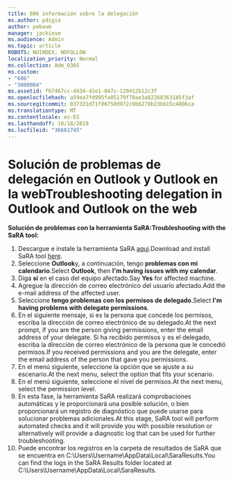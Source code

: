 ```yaml
---
title: 606 información sobre la delegación
ms.author: pdigia
author: pebaum
manager: jackiesm
ms.audience: Admin
ms.topic: article
ROBOTS: NOINDEX, NOFOLLOW
localization_priority: Normal
ms.collection: Adm_O365
ms.custom:
- "606"
- "3800004"
ms.assetid: f67467cc-d434-41e1-847c-120412b12c3f
ms.openlocfilehash: a59ea7fd995fa05179f70ae3a82268363145f3af
ms.sourcegitcommit: 037331d71f06750d972c0b6278b23bb15c4806ca
ms.translationtype: MT
ms.contentlocale: es-ES
ms.lasthandoff: 10/18/2019
ms.locfileid: "36661745"
---
```

# <a name="troubleshooting-delegation-in-outlook-and-outlook-on-the-web"></a><span data-ttu-id="fba6d-102">Solución de problemas de delegación en Outlook y Outlook en la web</span><span class="sxs-lookup"><span data-stu-id="fba6d-102">Troubleshooting delegation in Outlook and Outlook on the web</span></span>

<span data-ttu-id="fba6d-103">**Solución de problemas con la herramienta SaRA:**</span><span class="sxs-lookup"><span data-stu-id="fba6d-103">**Troubleshooting with the SaRA tool:**</span></span>

1. <span data-ttu-id="fba6d-104">Descargue e instale la herramienta SaRA [aquí](https://aka.ms/SaRA-SkypeForBusinessSignIn).</span><span class="sxs-lookup"><span data-stu-id="fba6d-104">Download and install SaRA tool [here](https://aka.ms/SaRA-SkypeForBusinessSignIn).</span></span>
1. <span data-ttu-id="fba6d-105">Seleccione **Outlook**y, a continuación, tengo **problemas con mi calendario**.</span><span class="sxs-lookup"><span data-stu-id="fba6d-105">Select **Outlook**, then **I'm having issues with my calendar**.</span></span>
1. <span data-ttu-id="fba6d-106">Diga **sí** en el caso del equipo afectado.</span><span class="sxs-lookup"><span data-stu-id="fba6d-106">Say **Yes** for affected machine.</span></span>
1. <span data-ttu-id="fba6d-107">Agregue la dirección de correo electrónico del usuario afectado.</span><span class="sxs-lookup"><span data-stu-id="fba6d-107">Add the e-mail address of the affected user.</span></span>
1. <span data-ttu-id="fba6d-108">Seleccione **tengo problemas con los permisos de delegado**.</span><span class="sxs-lookup"><span data-stu-id="fba6d-108">Select **I'm having problems with delegate permissions**.</span></span>
1. <span data-ttu-id="fba6d-109">En el siguiente mensaje, si es la persona que concede los permisos, escriba la dirección de correo electrónico de su delegado.</span><span class="sxs-lookup"><span data-stu-id="fba6d-109">At the next prompt, if you are the person giving permissions, enter the email address of your delegate.</span></span> <span data-ttu-id="fba6d-110">Si ha recibido permisos y es el delegado, escriba la dirección de correo electrónico de la persona que le concedió permisos.</span><span class="sxs-lookup"><span data-stu-id="fba6d-110">If you received permissions and you are the delegate, enter the email address of the person that gave you permissions.</span></span>
1. <span data-ttu-id="fba6d-111">En el menú siguiente, seleccione la opción que se ajuste a su escenario.</span><span class="sxs-lookup"><span data-stu-id="fba6d-111">At the next menu, select the option that fits your scenario.</span></span>
1. <span data-ttu-id="fba6d-112">En el menú siguiente, seleccione el nivel de permisos.</span><span class="sxs-lookup"><span data-stu-id="fba6d-112">At the next menu, select the permission level.</span></span>
1. <span data-ttu-id="fba6d-113">En esta fase, la herramienta SaRA realizará comprobaciones automáticas y le proporcionará una posible solución, o bien proporcionará un registro de diagnóstico que puede usarse para solucionar problemas adicionales.</span><span class="sxs-lookup"><span data-stu-id="fba6d-113">At this stage, SaRA tool will perform automated checks and it will provide you with possible resolution or alternatively will provide a diagnostic log that can be used for further troubleshooting.</span></span>
1. <span data-ttu-id="fba6d-114">Puede encontrar los registros en la carpeta de resultados de SaRA que se encuentra en C:\Users\Username\AppData\Local\SaraResults.</span><span class="sxs-lookup"><span data-stu-id="fba6d-114">You can find the logs in the SaRA Results folder located at C:\Users\Username\AppData\Local\SaraResults.</span></span>
